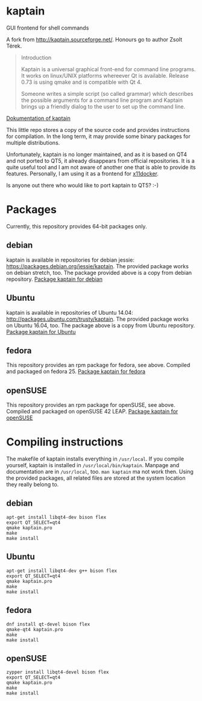 # kaptain
GUI frontend for shell commands

A fork from http://kaptain.sourceforge.net/. Honours go to author Zsolt Térek.
> Introduction
>
>Kaptain is a universal graphical front-end for command line programs. It works on linux/UNIX platforms whereever Qt is available. Release 0.73 is using qmake and is compatible with Qt 4.
>
>Someone writes a simple script (so called grammar) which describes the possible arguments for a command line program and Kaptain brings up a friendly dialog to the user to set up the command line.

[Dokumentation of kaptain](http://kaptain.sourceforge.net/docs/kaptain.html)

This little repo stores a copy of the source code and provides instructions for compilation. In the long term, it may provide some binary packages for multiple distributions.

Unfortunately, kaptain is no longer maintained, and as it is based on QT4 and not ported to QT5, it already disappears from official repositories. It is a quite useful tool and I am not aware of another one that is able to provide its features. Personally, I am using it as a frontend for [x11docker](https://github.com/mviereck/x11docker).

Is anyone out there who would like to port kaptain to QT5? :-)
# Packages
Currently, this repository provides 64-bit packages only.
## debian
kaptain is available in repositories for debian jessie: https://packages.debian.org/jessie/kaptain.
The provided package works on debian stretch, too. The package provided above is a copy from debian repository. [Package kaptain for debian](https://github.com/mviereck/kaptain/raw/master/kaptain_0.73-2_amd64_debian.deb)
## Ubuntu
kaptain is available in repositories of Ubuntu 14.04: http://packages.ubuntu.com/trusty/kaptain.
The provided package works on Ubuntu 16.04, too. The package above is a copy from Ubuntu repository. [Package kaptain for Ubuntu](https://github.com/mviereck/kaptain/raw/master/kaptain_0.73-1_amd64_ubuntu.deb)
## fedora
This repository provides an rpm package for fedora, see above. Compiled and packaged on fedora 25. [Package kaptain for fedora](https://github.com/mviereck/kaptain/raw/master/kaptain-0.73-1.x86_64_fedora.rpm)
## openSUSE
This repository provides an rpm package for openSUSE, see above. Compiled and packaged on openSUSE 42 LEAP. [Package kaptain for openSUSE](https://github.com/mviereck/kaptain/raw/master/kaptain-0.73-1.x86_64_opensuse.rpm)

# Compiling instructions
The makefile of kaptain installs everything in `/usr/local`. If you compile yourself, kaptain is installed in `/usr/local/bin/kaptain`. Manpage and documentation are in `/usr/local`, too. `man kaptain` ma not work then. Using the provided packages, all related files are stored at the system location they really belong to.

## debian
```
apt-get install libqt4-dev bison flex
export QT_SELECT=qt4
qmake kaptain.pro
make
make install
```
## Ubuntu
```
apt-get install libqt4-dev g++ bison flex
export QT_SELECT=qt4
qmake kaptain.pro
make
make install
```

## fedora
```
dnf install qt-devel bison flex
qmake-qt4 kaptain.pro
make
make install
```
## openSUSE
```
zypper install libqt4-devel bison flex
export QT_SELECT=qt4
qmake kaptain.pro
make
make install
```
